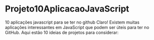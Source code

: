 # Projeto10AplicacaoJavaScript
 10 aplicações javascript para se ter no github Claro! Existem muitas aplicações interessantes em JavaScript que podem ser úteis para ter no GitHub. Aqui estão 10 ideias de projetos para considerar:
